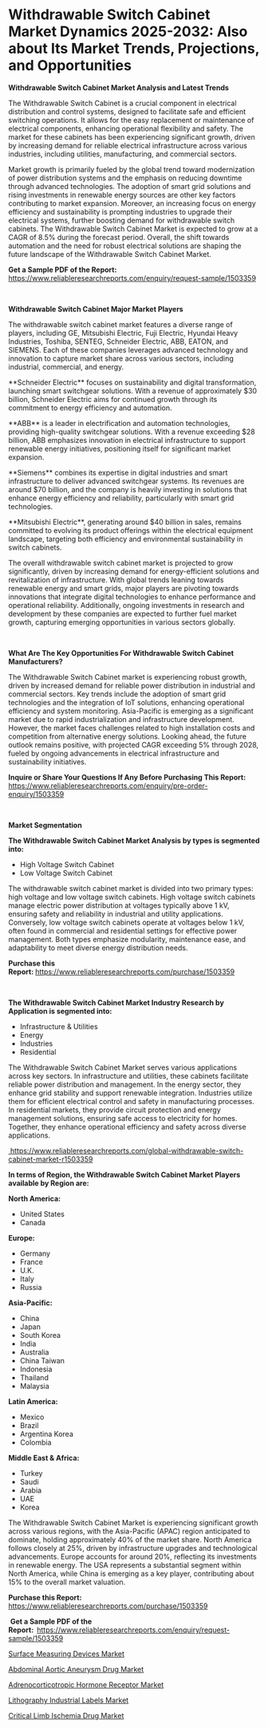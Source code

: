 <p><h1>Withdrawable Switch Cabinet Market Dynamics 2025-2032: Also about Its Market Trends, Projections, and Opportunities</h1></p><p><strong>Withdrawable Switch Cabinet Market Analysis and Latest Trends</strong></p>
<p><p>The Withdrawable Switch Cabinet is a crucial component in electrical distribution and control systems, designed to facilitate safe and efficient switching operations. It allows for the easy replacement or maintenance of electrical components, enhancing operational flexibility and safety. The market for these cabinets has been experiencing significant growth, driven by increasing demand for reliable electrical infrastructure across various industries, including utilities, manufacturing, and commercial sectors.</p><p>Market growth is primarily fueled by the global trend toward modernization of power distribution systems and the emphasis on reducing downtime through advanced technologies. The adoption of smart grid solutions and rising investments in renewable energy sources are other key factors contributing to market expansion. Moreover, an increasing focus on energy efficiency and sustainability is prompting industries to upgrade their electrical systems, further boosting demand for withdrawable switch cabinets. The Withdrawable Switch Cabinet Market is expected to grow at a CAGR of 8.5% during the forecast period. Overall, the shift towards automation and the need for robust electrical solutions are shaping the future landscape of the Withdrawable Switch Cabinet Market.</p></p>
<p><strong>Get a Sample PDF of the Report:&nbsp;</strong> <a href="https://www.reliableresearchreports.com/enquiry/request-sample/1503359?utm_campaign=13&utm_medium=2&utm_source=Github&utm_content=ia&utm_term=23032025&utm_id=withdrawable-switch-cabinet">https://www.reliableresearchreports.com/enquiry/request-sample/1503359</a></p>
<p>&nbsp;</p>
<p><strong>Withdrawable Switch Cabinet Major Market Players</strong></p>
<p><p>The withdrawable switch cabinet market features a diverse range of players, including GE, Mitsubishi Electric, Fuji Electric, Hyundai Heavy Industries, Toshiba, SENTEG, Schneider Electric, ABB, EATON, and SIEMENS. Each of these companies leverages advanced technology and innovation to capture market share across various sectors, including industrial, commercial, and energy.</p><p>**Schneider Electric** focuses on sustainability and digital transformation, launching smart switchgear solutions. With a revenue of approximately $30 billion, Schneider Electric aims for continued growth through its commitment to energy efficiency and automation.</p><p>**ABB** is a leader in electrification and automation technologies, providing high-quality switchgear solutions. With a revenue exceeding $28 billion, ABB emphasizes innovation in electrical infrastructure to support renewable energy initiatives, positioning itself for significant market expansion.</p><p>**Siemens** combines its expertise in digital industries and smart infrastructure to deliver advanced switchgear systems. Its revenues are around $70 billion, and the company is heavily investing in solutions that enhance energy efficiency and reliability, particularly with smart grid technologies.</p><p>**Mitsubishi Electric**, generating around $40 billion in sales, remains committed to evolving its product offerings within the electrical equipment landscape, targeting both efficiency and environmental sustainability in switch cabinets.</p><p>The overall withdrawable switch cabinet market is projected to grow significantly, driven by increasing demand for energy-efficient solutions and revitalization of infrastructure. With global trends leaning towards renewable energy and smart grids, major players are pivoting towards innovations that integrate digital technologies to enhance performance and operational reliability. Additionally, ongoing investments in research and development by these companies are expected to further fuel market growth, capturing emerging opportunities in various sectors globally.</p></p>
<p>&nbsp;</p>
<p><strong>What Are The Key Opportunities For Withdrawable Switch Cabinet Manufacturers?</strong></p>
<p><p>The Withdrawable Switch Cabinet market is experiencing robust growth, driven by increased demand for reliable power distribution in industrial and commercial sectors. Key trends include the adoption of smart grid technologies and the integration of IoT solutions, enhancing operational efficiency and system monitoring. Asia-Pacific is emerging as a significant market due to rapid industrialization and infrastructure development. However, the market faces challenges related to high installation costs and competition from alternative energy solutions. Looking ahead, the future outlook remains positive, with projected CAGR exceeding 5% through 2028, fueled by ongoing advancements in electrical infrastructure and sustainability initiatives.</p></p>
<p><strong>Inquire or Share Your Questions If Any Before Purchasing This Report:</strong> <a href="https://www.reliableresearchreports.com/enquiry/pre-order-enquiry/1503359?utm_campaign=13&utm_medium=2&utm_source=Github&utm_content=ia&utm_term=23032025&utm_id=withdrawable-switch-cabinet">https://www.reliableresearchreports.com/enquiry/pre-order-enquiry/1503359</a></p>
<p>&nbsp;</p>
<p><strong>Market Segmentation</strong></p>
<p><strong>The Withdrawable Switch Cabinet Market Analysis by types is segmented into:</strong></p>
<p><ul><li>High Voltage Switch Cabinet</li><li>Low Voltage Switch Cabinet</li></ul></p>
<p><p>The withdrawable switch cabinet market is divided into two primary types: high voltage and low voltage switch cabinets. High voltage switch cabinets manage electric power distribution at voltages typically above 1 kV, ensuring safety and reliability in industrial and utility applications. Conversely, low voltage switch cabinets operate at voltages below 1 kV, often found in commercial and residential settings for effective power management. Both types emphasize modularity, maintenance ease, and adaptability to meet diverse energy distribution needs.</p></p>
<p><strong>Purchase this Report:&nbsp;</strong><a href="https://www.reliableresearchreports.com/purchase/1503359?utm_campaign=13&utm_medium=2&utm_source=Github&utm_content=ia&utm_term=23032025&utm_id=withdrawable-switch-cabinet">https://www.reliableresearchreports.com/purchase/1503359</a></p>
<p>&nbsp;</p>
<p><strong>The Withdrawable Switch Cabinet Market Industry Research by Application is segmented into:</strong></p>
<p><ul><li>Infrastructure & Utilities</li><li>Energy</li><li>Industries</li><li>Residential</li></ul></p>
<p><p>The Withdrawable Switch Cabinet Market serves various applications across key sectors. In infrastructure and utilities, these cabinets facilitate reliable power distribution and management. In the energy sector, they enhance grid stability and support renewable integration. Industries utilize them for efficient electrical control and safety in manufacturing processes. In residential markets, they provide circuit protection and energy management solutions, ensuring safe access to electricity for homes. Together, they enhance operational efficiency and safety across diverse applications.</p></p>
<p><a href="https://www.reliableresearchreports.com/global-withdrawable-switch-cabinet-market-r1503359?utm_campaign=13&utm_medium=2&utm_source=Github&utm_content=ia&utm_term=23032025&utm_id=withdrawable-switch-cabinet">&nbsp;https://www.reliableresearchreports.com/global-withdrawable-switch-cabinet-market-r1503359</a></p>
<p><strong>In terms of Region, the Withdrawable Switch Cabinet Market Players available by Region are:</strong></p>
<p>
    <p> <strong> North America: </strong>
        <ul>
            <li>United States</li>
            <li>Canada</li>
        </ul>
        </p> 
    <p> <strong> Europe: </strong>
        <ul>
            <li>Germany</li>
            <li>France</li>
            <li>U.K.</li>
            <li>Italy</li>
            <li>Russia</li>
        </ul>
        </p> 
    <p> <strong> Asia-Pacific: </strong>
        <ul>
            <li>China</li>
            <li>Japan</li>
            <li>South Korea</li>
            <li>India</li>
            <li>Australia</li>
            <li>China Taiwan</li>
            <li>Indonesia</li>
            <li>Thailand</li>
            <li>Malaysia</li>
        </ul>
        </p> 
    <p> <strong> Latin America: </strong>
        <ul>
            <li>Mexico</li>
            <li>Brazil</li>
            <li>Argentina Korea</li>
            <li>Colombia</li>
        </ul>
        </p> 
    <p> <strong> Middle East & Africa: </strong>
        <ul>
            <li>Turkey</li>
            <li>Saudi</li>
            <li>Arabia</li>
            <li>UAE</li>
            <li>Korea</li>
        </ul>
    </p>
    </p>
<p><p>The Withdrawable Switch Cabinet Market is experiencing significant growth across various regions, with the Asia-Pacific (APAC) region anticipated to dominate, holding approximately 40% of the market share. North America follows closely at 25%, driven by infrastructure upgrades and technological advancements. Europe accounts for around 20%, reflecting its investments in renewable energy. The USA represents a substantial segment within North America, while China is emerging as a key player, contributing about 15% to the overall market valuation.</p></p>
<p><strong>Purchase this Report: </strong><a href="https://www.reliableresearchreports.com/purchase/1503359?utm_campaign=13&utm_medium=2&utm_source=Github&utm_content=ia&utm_term=23032025&utm_id=withdrawable-switch-cabinet">https://www.reliableresearchreports.com/purchase/1503359</a></p>
<p>&nbsp;<strong>Get a Sample PDF of the Report:&nbsp;&nbsp;</strong><a href="https://www.reliableresearchreports.com/enquiry/request-sample/1503359?utm_campaign=13&utm_medium=2&utm_source=Github&utm_content=ia&utm_term=23032025&utm_id=withdrawable-switch-cabinet">https://www.reliableresearchreports.com/enquiry/request-sample/1503359</a></p>
<p><strong></strong></p>
<p><p><a href="https://github.com/zhininzacher/Market-Research-Report-List-1/blob/main/surface-measuring-devices-market.md?utm_campaign=13&utm_medium=2&utm_source=Github&utm_content=ia&utm_term=23032025&utm_id=withdrawable-switch-cabinet">Surface Measuring Devices Market</a></p><p><a href="https://github.com/sgroitrieu7f/Market-Research-Report-List-1/blob/main/abdominal-aortic-aneurysm-drug-market.md?utm_campaign=13&utm_medium=2&utm_source=Github&utm_content=ia&utm_term=23032025&utm_id=withdrawable-switch-cabinet">Abdominal Aortic Aneurysm Drug Market</a></p><p><a href="https://github.com/roehrtizonov/Market-Research-Report-List-1/blob/main/adrenocorticotropic-hormone-receptor-market.md?utm_campaign=13&utm_medium=2&utm_source=Github&utm_content=ia&utm_term=23032025&utm_id=withdrawable-switch-cabinet">Adrenocorticotropic Hormone Receptor Market</a></p><p><a href="https://github.com/altafvaraswj/Market-Research-Report-List-1/blob/main/lithography-industrial-labels-market.md?utm_campaign=13&utm_medium=2&utm_source=Github&utm_content=ia&utm_term=23032025&utm_id=withdrawable-switch-cabinet">Lithography Industrial Labels Market</a></p><p><a href="https://github.com/paullsiskec4/Market-Research-Report-List-1/blob/main/critical-limb-ischemia-drug-market.md?utm_campaign=13&utm_medium=2&utm_source=Github&utm_content=ia&utm_term=23032025&utm_id=withdrawable-switch-cabinet">Critical Limb Ischemia Drug Market</a></p></p>